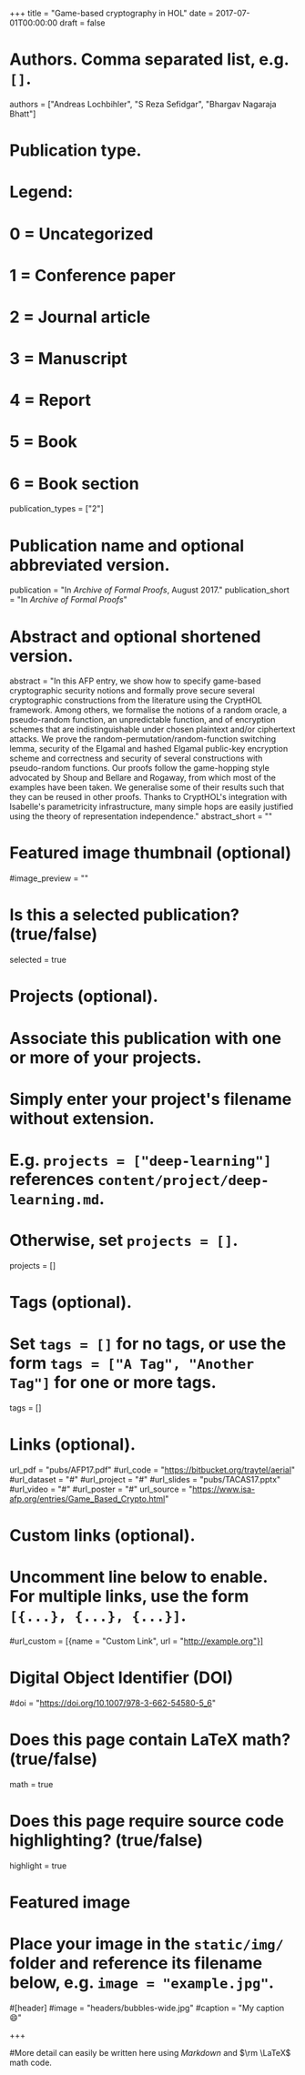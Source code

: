 +++
title = "Game-based cryptography in HOL"
date = 2017-07-01T00:00:00
draft = false

# Authors. Comma separated list, e.g. `[]`.
authors = ["Andreas Lochbihler", "S Reza Sefidgar", "Bhargav Nagaraja Bhatt"]

# Publication type.
# Legend:
# 0 = Uncategorized
# 1 = Conference paper
# 2 = Journal article
# 3 = Manuscript
# 4 = Report
# 5 = Book
# 6 = Book section
publication_types = ["2"]

# Publication name and optional abbreviated version.
publication = "In *Archive of Formal Proofs*, August 2017."
publication_short = "In *Archive of Formal Proofs*"

# Abstract and optional shortened version.
abstract = "In this AFP entry, we show how to specify game-based cryptographic security notions and formally prove secure several cryptographic constructions from the literature using the CryptHOL framework. Among others, we formalise the notions of a random oracle, a pseudo-random function, an unpredictable function, and of encryption schemes that are indistinguishable under chosen plaintext and/or ciphertext attacks. We prove the random-permutation/random-function switching lemma, security of the Elgamal and hashed Elgamal public-key encryption scheme and correctness and security of several constructions with pseudo-random functions. Our proofs follow the game-hopping style advocated by Shoup and Bellare and Rogaway, from which most of the examples have been taken. We generalise some of their results such that they can be reused in other proofs. Thanks to CryptHOL's integration with Isabelle's parametricity infrastructure, many simple hops are easily justified using the theory of representation independence."
abstract_short = ""

# Featured image thumbnail (optional)
#image_preview = ""

# Is this a selected publication? (true/false)
selected = true

# Projects (optional).
#   Associate this publication with one or more of your projects.
#   Simply enter your project's filename without extension.
#   E.g. `projects = ["deep-learning"]` references `content/project/deep-learning.md`.
#   Otherwise, set `projects = []`.
projects = []

# Tags (optional).
#   Set `tags = []` for no tags, or use the form `tags = ["A Tag", "Another Tag"]` for one or more tags.
tags = []

# Links (optional).
url_pdf = "pubs/AFP17.pdf"
#url_code = "https://bitbucket.org/traytel/aerial"
#url_dataset = "#"
#url_project = "#"
#url_slides = "pubs/TACAS17.pptx"
#url_video = "#"
#url_poster = "#"
url_source = "https://www.isa-afp.org/entries/Game_Based_Crypto.html"

# Custom links (optional).
#   Uncomment line below to enable. For multiple links, use the form `[{...}, {...}, {...}]`.
#url_custom = [{name = "Custom Link", url = "http://example.org"}]

# Digital Object Identifier (DOI)
#doi = "https://doi.org/10.1007/978-3-662-54580-5_6"

# Does this page contain LaTeX math? (true/false)
math = true

# Does this page require source code highlighting? (true/false)
highlight = true

# Featured image
# Place your image in the `static/img/` folder and reference its filename below, e.g. `image = "example.jpg"`.
#[header]
#image = "headers/bubbles-wide.jpg"
#caption = "My caption :smile:"

+++

#More detail can easily be written here using *Markdown* and $\rm \LaTeX$ math code.
